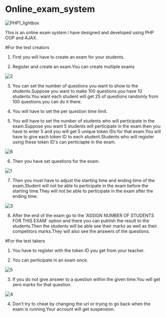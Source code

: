 # Online_exam_system

![PHP1_lightbox](https://user-images.githubusercontent.com/15046800/67469340-dd872300-f66d-11e9-9fe2-b6c2a238d7ba.jpg)

This is an online exam system i have designed and developed using PHP OOP and AJAX.

#For the test creators

1. First you will have to create an exam for your students.

2. Register and create an exam.You can create multiple exams

![2](https://user-images.githubusercontent.com/15046800/67514917-74c89680-f6bf-11e9-805b-0691b4292056.png)

3. You can set the number of questions you want to show to the students.Suppose you want to make 100 questions.you have 10 students.You want each student will get 25 of questions randomly from 100 questions.you can do it there.

4. You will have to set the per question time limit.

5. You will have to set the number of students who will perticipate in the exam.Suppose you want 5 students will perticipate in the exam.then you have to enter 5 and you will get 5 unique token IDs for that exam.You will have to give each token ID to each student.Students who will register using these token ID's can perticiapte in the exam.

![6](https://user-images.githubusercontent.com/15046800/67514915-74c89680-f6bf-11e9-864f-e33cc33163cc.png)

6. Then you have set questions for the exam.

![1](https://user-images.githubusercontent.com/15046800/67514916-74c89680-f6bf-11e9-8335-d1580c3cd74e.png)

7. Then you must have to adjust the starting time and ending time of the exam.Student will not be able to perticipate in the exam before the starting time.They will not be able to perticipate in the exam after the ending time.

![3](https://user-images.githubusercontent.com/15046800/67514911-73976980-f6bf-11e9-8547-3ec85391049e.png)

8. After the end of the exam go to the 'ASSIGN NUMBER OF STUDENTS FOR THIS EXAM' option and there you can publish the result to the students.Then the students will be able see their marks as well as their competitors marks.They will also see the answers of the questions.

#For the test takers

1. You have to register with the token ID you get from your teacher.

2. You can perticipate in an exam once.

![5](https://user-images.githubusercontent.com/15046800/67514914-74300000-f6bf-11e9-87df-a6a2355251ee.png)

3. If you do not give answer to a question within the given time.You will get zero marks for that question.

![4](https://user-images.githubusercontent.com/15046800/67514913-74300000-f6bf-11e9-9bab-7f55d8f14a49.png)

4. Don't try to cheat by changing the url or trying to go back when the exam is running.Your account will get suspension.


